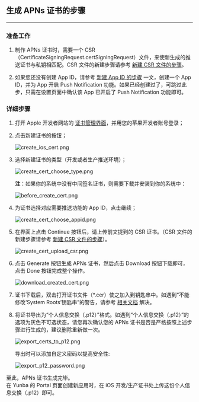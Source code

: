 ## **生成 APNs 证书的步骤**
---

### **准备工作**

1. 制作 APNs 证书时，需要一个 CSR（CertificateSigningRequest.certSigningRequest）文件，来使新生成的推送证书与私钥相匹配。CSR 文件的新建步骤请参考 [新建 CSR 文件的步骤](https://github.com/yunba/docs/blob/master/support/knowledge_base/create_CSR_file.md "新建 CSR 文件的步骤")。

2. 如果您还没有创建 App ID，请参考 [新建 App ID 的步骤](https://github.com/yunba/docs/blob/master/support/knowledge_base/create_App_ID.md "新建 App ID 的步骤") 一文，创建一个 App ID，并为 App 开启 Push Notification 功能。如果已经创建过了，可跳过此步，只需在设置页面中确认该 App 已开启了 Push Notification 功能即可。

### **详细步骤**

1. 打开 Apple 开发者网站的 [证书管理界面](https://developer.apple.com/account/ios/certificate "证书管理界面")，并用您的苹果开发者账号登录；

2. 点击新建证书的按钮；

	![create_ios_cert.png](https://raw.githubusercontent.com/yunba/docs/master/image/create_ios_cert.png)

3. 选择新建证书的类型（开发或者生产推送环境）；

	![create_cert_choose_type.png](https://raw.githubusercontent.com/yunba/docs/master/image/create_cert_choose_type.png)

	**注**：如果你的系统中没有中间签名证书，则需要下载并安装到你的系统中：

	![before_create_cert.png](https://raw.githubusercontent.com/yunba/docs/master/image/before_create_cert.png)

4. 为证书选择对应需要推送功能的 App ID，点击继续；

	![create_cert_choose_appid.png](https://raw.githubusercontent.com/yunba/docs/master/image/create_cert_choose_appid.png)

5. 在界面上点击 Continue 按钮后，请上传前文提到的 CSR 证书。（CSR 文件的新建步骤请参考 [新建 CSR 文件的步骤](https://github.com/yunba/docs/blob/master/support/knowledge_base/create_CSR_file.md "新建 CSR 文件的步骤")）。

	![create_cert_upload_csr.png](https://raw.githubusercontent.com/yunba/docs/master/image/create_cert_upload_csr.png)
	

6. 点击 Generate 按钮生成 APNs 证书，然后点击 Download 按钮下载即可，点击 Done 按钮完成整个操作。

	![download_created_cert.png](https://raw.githubusercontent.com/yunba/docs/master/image/download_created_cert.png)

7. 证书下载后，双击打开证书文件（*.cer）使之加入到钥匙串中。如遇到“不能修改‘System Roots’钥匙串”的警告，请参考 [相关文档](https://github.com/yunba/docs/blob/master/support/troubleshooting/APNs_certificate_key_chain_warning.md "相关文档") 解决。


8. 将证书导出为“个人信息交换（.p12）”格式。如遇到“个人信息交换（.p12）”的选项为灰色不可选状态，请您再次确认您的 APNs 证书是否是严格按照上述步骤进行生成的，建议删除重新做一次。

	![export_certs_to_p12.png](https://raw.githubusercontent.com/yunba/docs/master/image/export_certs_to_p12.png)

	导出时可以添加自定义密码以提高安全性:

	![export_p12_password.png](https://raw.githubusercontent.com/yunba/docs/master/image/export_p12_password.png)

至此，APNs 证书生成完毕。<br>在 Yunba 的 Portal 页面创建新应用时，在 iOS 开发/生产证书处上传这份个人信息交换（.p12）即可。

